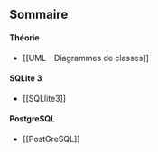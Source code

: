 ## Sommaire


#### Théorie

- [[UML - Diagrammes de classes]]



#### SQLite 3

- [[SQLlite3]]




#### PostgreSQL

- [[PostGreSQL]]